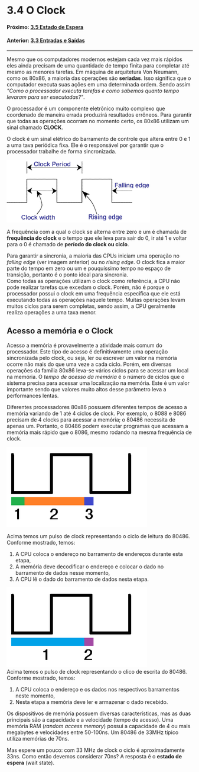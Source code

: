 
# 3.4 O Clock  

#### Próximo: [3.5 Estado de Espera](./estado_espera.md)  
#### Anterior: [3.3 Entradas e Saídas](./entradas_saidas.md)  

---  
Mesmo que os computadores modernos estejam cada vez mais rápidos eles ainda precisam de uma quantidade de tempo finita para completar até mesmo as menores tarefas. Em máquina de arquitetura Von Neumann, como os 80x86, a maioria das operações são **seriadas**. Isso significa que o computador executa suas ações em uma determinada ordem. Sendo assim _"Como o processador executa tarefas e como sabemos quanto tempo levaram para ser executadas?"_.  

O processador é um componente eletrônico muito complexo que coordenado de maneira errada produzirá resultados errôneos. Para garantir que todas as operações ocorram no momento certo, os 80x86 utilizam um sinal chamado **CLOCK**.  

O clock é um sinal elétrico do barramento de controle que altera entre 0 e 1 a uma tava periódica fixa. Ele é o responsável por garantir que o processador trabalhe de forma sincronizada.  

![](./imgs/34_001.png)  

A frequência com a qual o clock se alterna entre zero e um é chamada de **frequência do clock** e o tempo que ele leva para sair do 0, ir até 1 e voltar para o 0 é chamado de **período do clock ou ciclo**.  

Para garantir a sincronia, a maioria das CPUs iniciam uma operação no _falling edge_ (ver imagem anterior) ou no _rising edge_.  O clock fica a maior parte do tempo em zero ou um e pouquíssimo tempo no espaço de transição, portanto é o ponto ideal para sincronia.  
Como todas as operações utilizam o clock como referência, a CPU não pode realizar tarefas que excedam o clock. Porém, não é porque o processador possui o clock em uma frequência específica que ele está executando todas as operações naquele tempo. Muitas operações levam muitos ciclos para serem completas, sendo assim, a CPU geralmente realiza operações a uma taxa menor.  

## Acesso a memória e o Clock  

Acesso a memória é provavelmente a atividade mais comum do processador. Este tipo de acesso é definitivamente uma operação sincronizada pelo clock, ou seja, ler ou escrever um valor na memória ocorre não mais do que uma veze a cada ciclo. Porém, em diversas operações da família 80x86 leva-se vários ciclos para se acessar um local na memória. O _tempo de acesso da memória_ é o número de ciclos que o sistema precisa para acessar uma localização na memória. Este é um valor importante sendo que valores muito altos desse parâmetro leva a performances lentas.  

Diferentes processadores 80x86 possuem diferentes tempos de acesso a memória variando de 1 até 4 ciclos de clock. Por exemplo, o 8088 e 8086 precisam de 4 clocks para acessar a memória; o 80486 necessita de apenas um. Portanto, o 80486 podem executar programas que acessam a memória mais rápido que o 8086, mesmo rodando na mesma frequência de clock.  

![](./imgs/34_002.png)  

Acima temos um pulso de clock representando o ciclo de leitura do 80486. Conforme mostrado, temos:  
1. A CPU coloca o endereço no barramento de endereços durante esta etapa,  
2. A memória deve decodificar o endereço e colocar o dado no barramento de dados nesse momento,  
3. A CPU lê o dado do barramento de dados nesta etapa.  

![](./imgs/34_003.png)  
Acima temos o pulso de clock representando o clico de escrita do 80486. Conforme mostrado, temos:  
1. A CPU coloca o endereço e os dados nos respectivos barramentos neste momento,  
2. Nesta etapa a memória deve ler e armazenar o dado recebido.  

Os dispositivos de memória possuem diversas características, mas as duas principais são a capacidade e a velocidade (tempo de acesso). Uma memória RAM (_random access memory_) possui a capacidade de 4 ou mais megabytes e velocidades entre 50-100ns. Um 80486 de 33MHz típico utiliza memórias de 70ns.  

Mas espere um pouco: com 33 MHz de clock o ciclo é aproximadamente 33ns. Como então devemos considerar 70ns? A resposta é o **estado de espera** (wait state).
